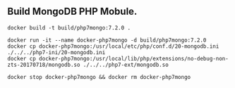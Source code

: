 Build MongoDB PHP Mobule.
---------------------------------------------------

```
docker build -t build/php7mongo:7.2.0 .
```


```
docker run -it --name docker-php7mongo -d build/php7mongo:7.2.0
docker cp docker-php7mongo:/usr/local/etc/php/conf.d/20-mongodb.ini ./../../php7-ini/20-mongodb.ini
docker cp docker-php7mongo:/usr/local/lib/php/extensions/no-debug-non-zts-20170718/mongodb.so ./../../php7-ext/mongodb.so
```


```
docker stop docker-php7mongo && docker rm docker-php7mongo
```